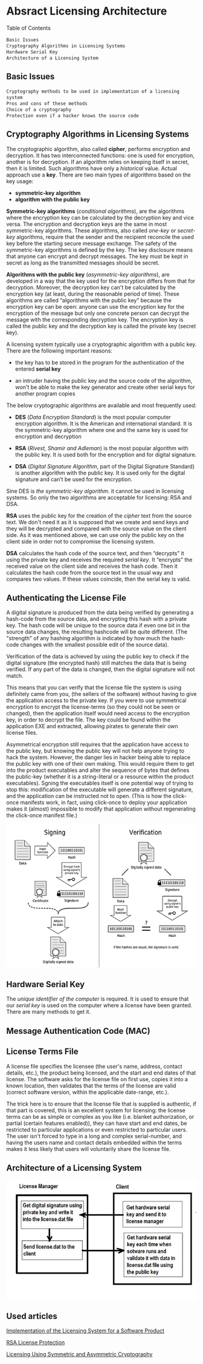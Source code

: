 
# Absract Licensing Architecture #

Table of Contents

    Basic Issues
    Cryptography Algorithms in Licensing Systems
    Hardware Serial Key
    Architecture of a Licensing System

## Basic Issues ##

    Cryptography methods to be used in implementation of a licensing system
    Pros and cons of these methods
    Choice of a cryptography
    Protection even if a hacker knows the source code

## Cryptography Algorithms in Licensing Systems ##

The cryptographic algorithm, also called **cipher**, performs encryption and decryption. It has two interconnected functions: one is used for encryption, another is for decryption. If an algorithm relies on keeping itself in secret, then it is limited. Such algorithms have only a *historical* value. Actual approach use a **key**. There are two main types of algorithms based on the key usage: 

- **symmetric-key algorithm** 
- **algorithm with the public key**

**Symmetric-key algorithms** (*conditional algorithms*), are the algorithms where the encryption key can be calculated by the decryption key and vice versa. The encryption and decryption keys are the same in most symmetric-key algorithms. These algorithms, also called *one-key* or *secret-key* algorithms, require that the sender and the recipient reconcile the used key before the starting secure message exchange. The safety of the symmetric-key algorithms is defined by the key. The key disclosure means that anyone can encrypt and decrypt messages. The key must be kept in secret as long as the transmitted messages should be secret.

**Algorithms with the public key** (*asymmetric-key algorithms*), are developed in a way that the key used for the encryption differs from that for decryption. Moreover, the decryption key can't be calculated by the encryption key (at least, during the reasonable period of time). These algorithms are called “algorithms with the public key” because the encryption key can be open: anyone can use the encryption key for the encryption of the message but only one concrete person can decrypt the message with the corresponding decryption key. The encryption key is called the public key and the decryption key is called the private key (secret key).

A licensing system typically use a cryptographic algorithm with a public key. There are the following important reasons:

- the key has to be stored in the program for the authentication of the entered **serial key**

-  an intruder having the public key and the source code of the algorithm, won't be able to make the key generator and create other serial keys for another program copies

The below cryptographic algorithms are available and most frequently used:
 
- **DES**  (*Data Encryption Standard*) is the most popular computer encryption algorithm. It is the American and international standard. It is the symmetric-key algorithm where one and the same key is used for encryption and decryption
       
- **RSA** (*Rivest, Shamir and Adleman*) is the most popular algorithm with the public key. It is used both for the encryption and for digital signature.

- **DSA** (*Digital Signature Algorithm*, part of the Digital Signature Standard) is another algorithm with the public key. It is used only for the digital signature and can’t be used for the encryption.

Sine DES is *the symmetric-key algorithm*. it cannot be used in licensing systems. So only the two algorithms are acceptable for licensing: RSA and DSA.

**RSA** uses the public key for the creation of the *cipher* text from the source text. We don't need it as it is supposed that we create and send keys and they will be decrypted and compared with the source value on the client side. As it was mentioned above, we can use only the public key on the client side in order not to compromise the licensing system.

**DSA** calculates the hash code of the source text, and then “decrypts” it using the private key and receives the required *serial key*. It “encrypts” the received value on the client side and receives the hash code. Then it calculates the hash code from the source text in the usual way and compares two values. If these values coincide, then the serial key is valid.

## Authenticating the License File ##

A digital signature is produced from the data being verified by generating a hash-code from the source data, and encrypting this hash with a private key. The hash code will be unique to the source data if even one bit in the source data changes, the resulting hashcode will be quite different. (The "strength" of any hashing algorithm is indicated by how much the hash-code changes with the smallest possible edit of the source data).

Verification of the data is achieved by using the public key to check if the digital signature (the encrypted hash) still matches the data that is being verified. If any part of the data is changed, then the digital signature will not match.

This means that you can verify that the license file the system is using definitely came from you, (the sellers of the software) without having to give the application access to the private key. If you were to use symmetrical encryption to encrypt the license-terms (so they could not be seen or changed), then the application itself would need access to the encryption key, in order to decrypt the file. The key could be found within the application EXE and extracted, allowing pirates to generate their own license files.

Asymmetrical encryption still requires that the application have access to the public key, but knowing the public key will not help anyone trying to hack the system. However, the danger lies in hacker being able to replace the public key with one of their own making. This would require them to get into the product executables and alter the sequence of bytes that defines the public-key (whether it is a string-literal or a resource within the product executables). Sgning the executables itself is one potential way of trying to stop this: modification of the executable will generate a different signature, and the application can be instructed not to open. (This is how the click-once manifests work, in fact, using click-once to deploy your application makes it (almost) impossible to modify that application without regenerating the click-once manifest file.) 

![Sign and verify](sign_verify.png?raw=true "Sign and verify")

## Hardware Serial Key ##

The *unique identifier of the computer* is required. It is used to ensure that our *serial key* is used on the computer where a license have been granted. There are many methods to get it.

## Message Authentication Code (MAC) ##
 
## License Terms File ##

A license file specifies the licensee (the user's name, address, contact details, etc.), the product being licensed, and the start and end dates of that license. The software asks for the license file on first use, copies it into a known location, then validates that the terms of the license are valid (correct software version, within the applicable date-range, etc.).

The trick here is to ensure that the license file that is supplied is authentic, if that part is covered, this is an excellent system for licensing: the license terms can be as simple or complex as you like (i.e. blanket authorization, or partial (certain features enabled)), they can have start and end dates, be restricted to particular applications or even restricted to particular users. The user isn't forced to type in a long and complex serial-number, and having the users name and contact details embedded within the terms makes it less likely that users will voluntarily share the license file. 
 
## Architecture of a Licensing System ##

![Basic licensing system](basic_licensing.jpeg?raw=true "Basic licensing system")

## Used articles ##

[Implementation of the Licensing System for a Software Product](http://www.codeproject.com/Articles/99499/Implementation-of-the-Licensing-System-for-a-Softw)

[RSA License Protection](http://www.codeproject.com/Articles/203840/RSA-License-Protection)

[Licensing Using Symmetric and Asymmetric Cryptography](http://www.drdobbs.com/licensing-using-symmetric-and-asymmetric/184401687)
 
 
 


